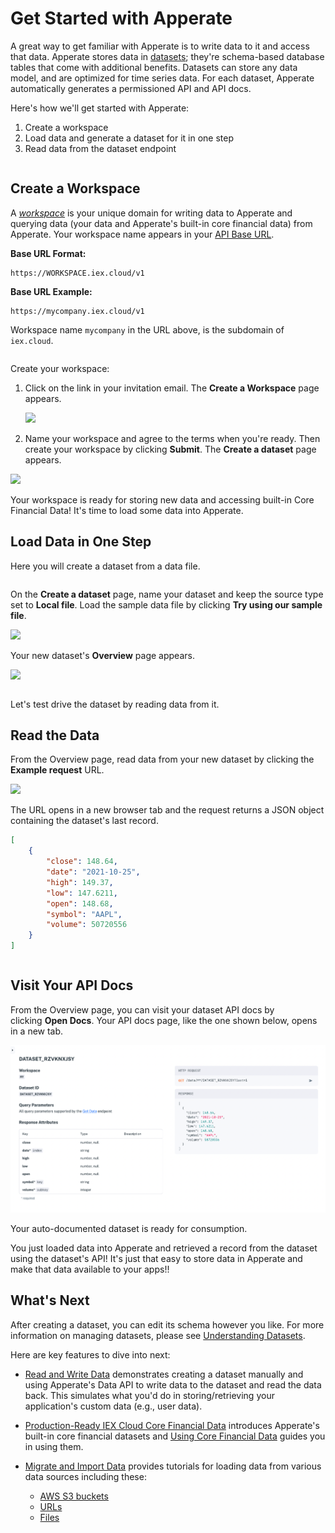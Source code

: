 # Get Started with Apperate

A great way to get familiar with Apperate is to write data to it and access that data. Apperate stores data in [datasets](../reference/glossary.md#dataset); they're schema-based database tables that come with additional benefits. Datasets can store any data model, and are optimized for time series data. For each dataset, Apperate automatically generates a permissioned API and API docs.

Here's how we'll get started with Apperate:

1. Create a workspace
1. Load data and generate a dataset for it in one step 
1. Read data from the dataset endpoint

``` {attention} If you don't already have an **IEX Cloud Apperate account**, create one [here](https://iexcloud.io/cloud-login#/register).
```

## Create a Workspace

A [*workspace*](../reference/glossary.md#workspace) is your unique domain for writing data to Apperate and querying data (your data and Apperate's built-in core financial data) from Apperate. Your workspace name appears in your [API Base URL](../interacting-with-your-data/apperate-api-basics.md).

**Base URL Format:**

```
https://WORKSPACE.iex.cloud/v1
```

**Base URL Example:**

```
https://mycompany.iex.cloud/v1
```

Workspace name `mycompany` in the URL above, is the subdomain of `iex.cloud`.

``` {important} The workspace name is permanent, so make sure to name it exactly how you want it.
```

Create your workspace:

1. Click on the link in your invitation email. The **Create a Workspace** page appears.

    ![](./getting-started-with-apperate/create-a-workspace.png)

1. Name your workspace and agree to the terms when you're ready. Then create your workspace by clicking **Submit**. The **Create a dataset** page appears.

![](./getting-started-with-apperate/create-a-dataset.png)

Your workspace is ready for storing new data and accessing built-in Core Financial Data! It's time to load some data into Apperate.

## Load Data in One Step

Here you will create a dataset from a data file.

``` {note} If you're not already in the **Create a dataset** page, click **Create a dataset** at the top right of the console. 
```

On the **Create a dataset** page, name your dataset and keep the source type set to **Local file**. Load the sample data file by clicking **Try using our sample file**.

![](./getting-started-with-apperate/try-our-sample-file.png)

Your new dataset's **Overview** page appears.

![](./getting-started-with-apperate/sample-dataset-overview.png)

``` {seealso} For **Overview** page details, see [Dataset Overview Page](../reference/dataset-overview-page.md) reference.
```

Let's test drive the dataset by reading data from it.

## Read the Data

From the Overview page, read data from your new dataset by clicking the **Example request** URL.

![](./getting-started-with-apperate/sample-dataset-example-request.png)

The URL opens in a new browser tab and the request returns a JSON object containing the dataset's last record.

```json
[
    {
        "close": 148.64,
        "date": "2021-10-25",
        "high": 149.37,
        "low": 147.6211,
        "open": 148.68,
        "symbol": "AAPL",
        "volume": 50720556
    }
]
```

``` {tip} The **Example request** URL uses the [Data API](https://iexcloud.io/docs/apperate-apis/data/). You can use the URL as a base on which to query the dataset using other parameters and values. See [Querying Datasets](../interacting-with-your-data/querying-data/querying-datasets.md) for examples.
```

## Visit Your API Docs

From the Overview page, you can visit your dataset API docs by clicking **Open Docs**. Your API docs page, like the one shown below, opens in a new tab.

![](./getting-started-with-apperate/endpoint-api-page.png)

Your auto-documented dataset is ready for consumption.

You just loaded data into Apperate and retrieved a record from the dataset using the dataset's API! It's just that easy to store data in Apperate and make that data available to your apps!!

## What's Next

After creating a dataset, you can edit its schema however you like. For more information on managing datasets, please see [Understanding Datasets](../managing-your-data/understanding-datasets.md).

Here are key features to dive into next:

- [Read and Write Data](./write-and-read-a-record.md) demonstrates creating a dataset manually and using Apperate's Data API to write data to the dataset and read the data back. This simulates what you'd do in storing/retrieving your application's custom data (e.g., user data).

- [Production-Ready IEX Cloud Core Financial Data](./production-ready-core-data.md) introduces Apperate's built-in core financial datasets and [Using Core Financial Data](../using-core-data.md) guides you in using them.

- [Migrate and Import Data](../migrating-and-importing-data.md) provides tutorials for loading data from various data sources including these:

    - [AWS S3 buckets](../migrating-and-importing-data/loading-data-from-aws-s3.md)
    - [URLs](../migrating-and-importing-data/loading-data-from-a-url.md)
    - [Files](../migrating-and-importing-data/loading-data-from-a-file.md)